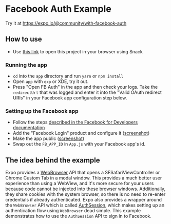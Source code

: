 # Facebook Auth Example

Try it at https://expo.io/@community/with-facebook-auth

## How to use

- Use [this link](https://snack.expo.io/@git/github.com/expo/examples:with-facebook-auth) to open this project in your browser using Snack

### Running the app

- `cd` into the `app` directory and run `yarn` or `npm install`
- Open `app` with `exp` or XDE, try it out.
- Press "Open FB Auth" in the app and then check your logs. Take the `redirectUrl` that was logged and enter it into the "Valid OAuth redirect URIs" in your Facebook app configuration step below.

### Setting up the Facebook app

- Follow the steps [described in the Facebook for Developers documentation](https://developers.facebook.com/docs/apps/register)
- Add the "Facebook Login" product and configure it ([screenshot](https://raw.githubusercontent.com/expo/examples/master/with-facebook-auth/_assets/add-facebook-login.png))
- Make the app public ([screenshot](https://raw.githubusercontent.com/expo/examples/master/with-facebook-auth/_assets/make-public.png))
- Swap out the `FB_APP_ID` in `App.js` with your Facebook app's id.

## The idea behind the example

Expo provides a
[WebBrowser](https://docs.expo.io/versions/latest/sdk/webbrowser.html)
API that opens a SFSafariViewController or Chrome Custom Tab in a modal
window. This provides a much better user experience than using a
WebView, and it's more secure for your users because code cannot be
injected into these browser windows. Additionally, they share cookies
with the system browser, so there is no need to re-enter credentials if
already authenticated. Expo also provides a wrapper around the `WebBrowser`
API which is called [AuthSession](https://docs.expo.io/versions/latest/sdk/auth-session.html),
which makes setting up an authentication flow using `WebBrowser` dead simple.
This example demonstrates how to use the `AuthSession` API to sign in to
Facebook.
